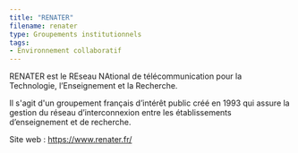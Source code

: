 ```yaml
---
title: "RENATER"
filename: renater
type: Groupements institutionnels
tags:
- Environnement collaboratif
---
```


RENATER est le REseau NAtional de télécommunication pour la Technologie, l’Enseignement et la Recherche. 

Il s'agit d'un groupement français d’intérêt public créé en 1993 qui assure la gestion du réseau d’interconnexion entre les établissements d’enseignement et de recherche.

Site web : <https://www.renater.fr/>

